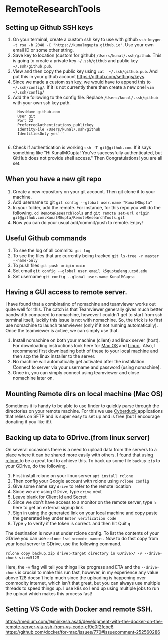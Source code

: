# RemoteResearchTools

## Setting up Github SSH keys

1. On your terminal, create a custom ssh key to use with github ```ssh-keygen -t rsa -b 2048 -C "https://kunalmgupta.github.io"```. Use your own email ID or some other string. 
2. Save key to location (custom for github)  ```/Users/kunal/.ssh/github```. This is going to create a private key ```~/.ssh/github``` and public key ```~/.ssh/github.pub```.
3. View and then copy the public key using ```cat  ~/.ssh/github.pub```. And put this in your github account https://github.com/settings/keys.
4. Since we made a custom ssh key, we would have to append this to ```~/.ssh/config/```. If it is not currently there then create a new one! ```vim ~/.ssh/config/```
5. Add the following to the config file. Replace ```/Users/kunal/.ssh/github ``` with your own ssh key path. 
    ```Host github.com 
      HostName github.com 
      User git 
      Port 22 
      PreferredAuthentications publickey 
      IdentityFile /Users/kunal/.ssh/github 
      IdentitiesOnly yes```
  
  6. Check if authentication is working ```ssh -T git@github.com```. If it says something like "Hi KunalMGupta! You've successfully authenticated, but GitHub does not provide shell access." Then Congratulations! you are all set. 

## When you have a new git repo
1. Create a new repository on your git account. Then git clone it to your machine. 
3. Add username to git ```git config --global user.name "KunalMGupta"```
4. In your folder, add the remote. For instance, for this repo you will do the following. 
     ```cd RemoteResearchTools``` and ```git remote set-url origin git@github.com:KunalMGupta/RemoteResearchTools.git``` 
5. Now you can do your usual add/commit/push to remote. Enjoy!
  
## Useful Github commands
1. To see the log of all commits: ```git log```
2. To see the files that are currently being tracked ```git ls-tree -r master --name-only```
3. To push files ```git push origin main```
4. Set email ```git config --global user.email k5gupta@eng.ucsd.edu```
5. Set username ```git config --global user.name KunalMGupta```


## Having a GUI access to remote server. 
I have found that a combinatino of nomachine and teamviewer works out quite well for this. The catch is that Teamviewer generally gives much better bandwidth compared to nomachine, however I couldn't get to start from ssh terminal itself, luckily this issue is not with nomachine. So, the trick is to first use nomachine to launch teamviewer (only if it not running automatically). Once the teamviewer is active, we can simply use that. 

1. Install nomachine on both your machine (client) and linux server (host). For downloading instructions look here for <a href="https://www.nomachine.com/download/download&id=7"> Mac OS</a> and <a href="https://knowledgebase.nomachine.com/AR01L00775">Linux </a>. Also, I recommend first downloading both of these to your local machine and then scp the linux installer to the server. 
2. No machine will automatically get activated after the installation. Connect to server via your username and password (using nomachine). 
3. Once in, you can simply connect using teamviewer and close nomachine later on. 

## Mounting Remote dirs on local machine (Mac OS)
Sometimes it is handy to be able to use finder to quickly parse through the directories on your remote machine. For this we use <a href="https://cyberduck.io"> Cyberduck </a> applications that relies on SFTP and is super easy to set up and is free (but I encourage donating if you like it!). 

## Backing up data to GDrive.(from linux server)
On several occasions there is a need to upload data from the servers to a place where it can be shared more easily with others. I found that using <a href="https://rclone.org/drive/"> rclone </a> to be a great tool to achieve this. To back up some file ```backup.zip``` to your GDrive, do the following. 

1. First install rclone on your linux server ```apt install rclone```
2. Then config your Google account with rclone using ```rclone config```
3. Give some name say ```drive``` to refer to the remote location
4. Since we are using GDrive, type ```drive``` next
5. Leave blank for Client Id and Secret
6. Since we don't have access to a monitor on the remote server, type ```n``` here to get an external signup link
7. Sign in using the generated link on your local machine and copy paste the generated key under ```Enter verification code```
8. Type ```y``` to verify if the token is correct. and then hit Quit ```q```

The destination is now set under rclone config. To list the contents of your GDrive you can use ```rclone lsd <remote name>:```. Now to do fast copy from your local server to GDrive, use the following command. 

```rclone copy backup.zip drive:<target directory in GDrive>/ -v --drive-chunk-size=512M ```

Here, the ```-v``` flag will tell you things like progress and ETA and the ```--drive-chunk``` is crucial to make this run fast, however, in my experience any value above 128 doesn't help much since the uploading is happening over commodity internet, which isn't that great, but you can always use multiple threads to speed things up. I use k8s so I end up using multiple jobs to run the upload which makes this process fast!

## Setting VS Code with Docker and remote SSH. 

https://medium.com/@minkesh.asati/development-with-the-docker-on-the-remote-server-via-ssh-from-vs-code-ef9e0f2fcbe6
https://github.com/docker/for-mac/issues/770#issuecomment-252560286
